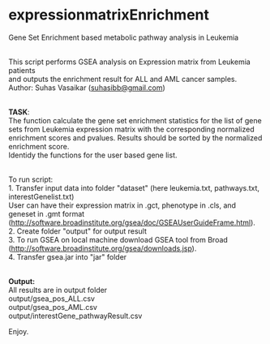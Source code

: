 # expressionmatrixEnrichment
Gene Set Enrichment based metabolic pathway analysis in Leukemia

</br>This script performs GSEA analysis on Expression matrix from Leukemia patients
</br>and outputs the enrichment result for ALL and AML cancer samples.
</br> Author: Suhas Vasaikar (suhasibb@gmail.com)

</br><b>TASK</b>:
</br>The function calculate the gene set enrichment statistics for the list of gene sets from Leukemia expression matrix with the corresponding normalized enrichment scores and pvalues. Results should be sorted by the normalized enrichment score.
</br>Identidy the functions for the user based gene list.

</br>To run script:
</br>1. Transfer input data into folder "dataset" (here leukemia.txt, pathways.txt, interestGenelist.txt)
</br>User can have their expression matrix in .gct, phenotype in .cls, and geneset in .gmt format (http://software.broadinstitute.org/gsea/doc/GSEAUserGuideFrame.html). 
</br>2. Create folder "output" for output result
</br>3. To run GSEA on local machine download GSEA tool from Broad (http://software.broadinstitute.org/gsea/downloads.jsp).
</br>4. Transfer gsea.jar into "jar" folder

</br><b>Output:</b>
</br>All results are in output folder
</br>output/gsea_pos_ALL.csv
</br>output/gsea_pos_AML.csv
</br>output/interestGene_pathwayResult.csv

Enjoy.
